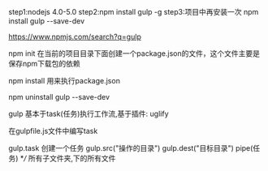 step1:nodejs 4.0-5.0
step2:npm install gulp -g
step3:项目中再安装一次 npm install gulp --save-dev

https://www.npmjs.com/search?q=gulp

npm init 
在当前的项目目录下面创建一个package.json的文件，这个文件主要是保存npm下载包的依赖


npm install 用来执行package.json 

npm uninstall gulp --save-dev


gulp 基本于task(任务)执行工作流,基于插件: uglify

在gulpfile.js文件中编写task

gulp.task 创建一个任务
gulp.src("操作的目录")
gulp.dest("目标目录")
pipe(任务)
**/* 所有子文件夹,下的所有文件